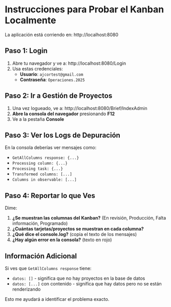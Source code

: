 # Instrucciones para Probar el Kanban Localmente

La aplicación está corriendo en: http://localhost:8080

## Paso 1: Login

1. Abre tu navegador y ve a: http://localhost:8080/Login
2. Usa estas credenciales:
   - **Usuario**: `ajcortest@gmail.com`
   - **Contraseña**: `Operaciones.2025`

## Paso 2: Ir a Gestión de Proyectos

1. Una vez logueado, ve a: http://localhost:8080/Brief/IndexAdmin
2. **Abre la consola del navegador** presionando **F12**
3. Ve a la pestaña **Console**

## Paso 3: Ver los Logs de Depuración

En la consola deberías ver mensajes como:
- `GetAllColumns response: {...}`
- `Processing column: {...}`
- `Processing task: {...}`
- `Transformed columns: [...]`
- `Columns in observable: [...]`

## Paso 4: Reportar lo que Ves

Dime:
1. **¿Se muestran las columnas del Kanban?** (En revisión, Producción, Falta información, Programado)
2. **¿Cuántas tarjetas/proyectos se muestran en cada columna?**
3. **¿Qué dice el console.log?** (copia el texto de los mensajes)
4. **¿Hay algún error en la consola?** (texto en rojo)

## Información Adicional

Si ves que `GetAllColumns response` tiene:
- `datos: []` - significa que no hay proyectos en la base de datos
- `datos: [...]` con contenido - significa que hay datos pero no se están renderizando

Esto me ayudará a identificar el problema exacto.
